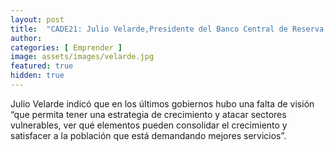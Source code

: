 ```yaml
---
layout: post
title:  "CADE21: Julio Velarde,Presidente del Banco Central de Reserva del Perú" 
author: 
categories: [ Emprender ]
image: assets/images/velarde.jpg
featured: true
hidden: true
---
```


Julio Velarde indicó que en los últimos gobiernos hubo una falta de visión “que permita tener una estrategia de crecimiento y atacar sectores vulnerables, ver qué elementos pueden consolidar el crecimiento y satisfacer a la población que está demandando mejores servicios”.




<!-- #### So how do we do spoilers?

```html
<span class="spoiler">My hidden paragraph here.</span>
``` -->
